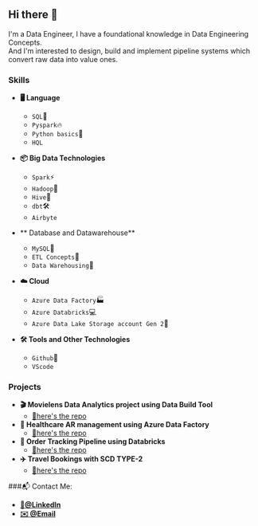 ## Hi there 👋

I'm a Data Engineer, I have a foundational knowledge in Data Engineering Concepts. <br>
And I'm interested to design, build and implement pipeline systems which convert raw data into value ones.

### Skills
- **🖥 Language** <br>
   - `SQL`🐘
   - `Pyspark`🔥
   - `Python basics`🐍
   - `HQL`

- **📦 Big Data Technologies** <br>
   - `Spark`⚡
   - `Hadoop`🐘
   - `Hive`🍯
   - `dbt`🛠️
   - `Airbyte`

- ** Database and Datawarehouse**
   - `MySQL`🐬
   - `ETL Concepts`🔄
   - `Data Warehousing`🏢
 
- **☁️ Cloud**
   - `Azure Data Factory`🏭
   - `Azure Databricks`💻
   - `Azure Data Lake Storage account Gen 2`🌊
 
 - **🛠️ Tools and Other Technologies**
   - `Github`🐙
   - `VScode`

### Projects
- **🎬 Movielens Data Analytics project using Data Build Tool**
   - [📂here's the repo](https://github.com/VishaK-N/movielens_analytics_dbt.git)
- **🏥 Healthcare AR management using Azure Data Factory**
   - [📂here's the repo](https://github.com/VishaK-N/adf_project.git)
- **🛒 Order Tracking Pipeline using Databricks**
   - [📂here's the repo](https://github.com/VishaK-N/event_driven_incremental_loading.git)
- **✈️ Travel Bookings with SCD TYPE-2**
   - [📂here's the repo](https://github.com/VishaK-N/dbx_SCD_project.git)

###📬 Contact Me:
   - [**💼@LinkedIn**](linkedin.com/in/vishak-n)
   - [**✉️ @Email**](vishaknatarajan.n@gmail.com)
  


